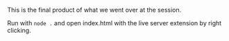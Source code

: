 This is the final product of what we went over at the session.

Run with `node .` and open index.html with the live server extension by right clicking.